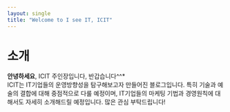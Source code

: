 ```yaml
---
layout: single
title: "Welcome to I see IT, ICIT" 
--- 
```

# 소개

**안녕하세요**, ICIT 주인장입니다, 반갑습니다^^*  
ICIT는 IT기업들의 운영방향성을 탐구해보고자 만들어진 블로그입니다. 특히 기술과 예술의 결합에 대해 중점적으로 다룰 예정이며, IT기업들의 마케팅 기법과 경영원칙에 대해서도 자세히 소개해드릴 예정입니다. 많은 관심 부탁드립니다!
